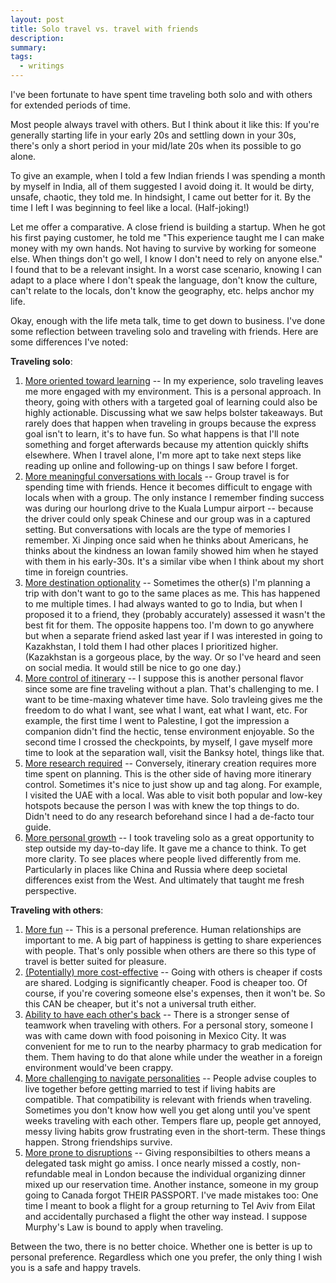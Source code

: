 ```yaml
---
layout: post
title: Solo travel vs. travel with friends
description:
summary:
tags:
  - writings
---
```


I've been fortunate to have spent time traveling both solo and with others for extended periods of time.

Most people always travel with others. But I think about it like this: If you're generally starting life in your early 20s and settling down in your 30s, there's only a short period in your mid/late 20s when its possible to go alone.

To give an example, when I told a few Indian friends I was spending a month by myself in India, all of them suggested I avoid doing it. It would be dirty, unsafe, chaotic, they told me. In hindsight, I came out better for it. By the time I left I was beginning to feel like a local. (Half-joking!)

Let me offer a comparative. A close friend is building a startup. When he got his first paying customer, he told me "This experience taught me I can make money with my own hands. Not having to survive by working for someone else. When things don't go well, I know I don't need to rely on anyone else." I found that to be a relevant insight. In a worst case scenario, knowing I can adapt to a place where I don't speak the language, don't know the culture, can't relate to the locals, don't know the geography, etc. helps anchor my life.

Okay, enough with the life meta talk, time to get down to business. I've done some reflection between traveling solo and traveling with friends. Here are some differences I've noted:

**Traveling solo**:

1. <u>More oriented toward learning</u> -- In my experience, solo traveling leaves me more engaged with my environment. This is a personal approach. In theory, going with others with a targeted goal of learning could also be highly actionable. Discussing what we saw helps bolster takeaways. But rarely does that happen when traveling in groups because the express goal isn't to learn, it's to have fun. So what happens is that I'll note something and forget afterwards because my attention quickly shifts elsewhere. When I travel alone, I'm more apt to take next steps like reading up online and following-up on things I saw before I forget.
2. <u>More meaningful conversations with locals</u> -- Group travel is for spending time with friends. Hence it becomes difficult to engage with locals when with a group. The only instance I remember finding success was during our hourlong drive to the Kuala Lumpur airport -- because the driver could only speak Chinese and our group was in a captured setting. But conversations with locals are the type of memories I remember. Xi Jinping once said when he thinks about Americans, he thinks about the kindness an Iowan family showed him when he stayed with them in his early-30s. It's a similar vibe when I think about my short time in foreign countries.
3. <u>More destination optionality</u> -- Sometimes the other(s) I'm planning a trip with don't want to go to the same places as me. This has happened to me multiple times. I had always wanted to go to India, but when I proposed it to a friend, they (probably accurately) assessed it wasn't the best fit for them. The opposite happens too. I'm down to go anywhere but when a separate friend asked last year if I was interested in going to Kazakhstan, I told them I had other places I prioritized higher. (Kazakhstan is a gorgeous place, by the way. Or so I've heard and seen on social media. It would still be nice to go one day.)
4. <u>More control of itinerary</u> -- I suppose this is another personal flavor since some are fine traveling without a plan. That's challenging to me. I want to be time-maxing whatever time have. Solo travleing gives me the freedom to do what I want, see what I want, eat what I want, etc. For example, the first time I went to Palestine, I got the impression a companion didn't find the hectic, tense environment enjoyable. So the second time I crossed the checkpoints, by myself, I gave myself more time to look at the separation wall, visit the Banksy hotel, things like that.
5. <u>More research required</u> -- Conversely, itinerary creation requires more time spent on planning. This is the other side of having more itinerary control. Sometimes it's nice to just show up and tag along. For example, I visited the UAE with a local. Was able to visit both popular and low-key hotspots because the person I was with knew the top things to do. Didn't need to do any research beforehand since I had a de-facto tour guide.
6. <u>More personal growth</u> -- I took traveling solo as a great opportunity to step outside my day-to-day life. It gave me a chance to think. To get more clarity. To see places where people lived differently from me. Particularly in places like China and Russia where deep societal differences exist from the West. And ultimately that taught me fresh perspective.

**Traveling with others**:

1. <u>More fun</u> -- This is a personal preference. Human relationships are important to me. A big part of happiness is getting to share experiences with people. That's only possible when others are there so this type of travel is better suited for pleasure.
2. <u>(Potentially) more cost-effective</u> -- Going with others is cheaper if costs are shared. Lodging is significantly cheaper. Food is cheaper too. Of course, if you're covering someone else's expenses, then it won't be. So this CAN be cheaper, but it's not a universal truth either.
3. <u>Ability to have each other's back</u> -- There is a stronger sense of teamwork when traveling with others. For a personal story, someone I was with came down with food poisoning in Mexico City. It was convenient for me to run to the nearby pharmacy to grab medication for them. Them having to do that alone while under the weather in a foreign environment would've been crappy.
4. <u>More challenging to navigate personalities</u> -- People advise couples to live together before getting married to test if living habits are compatible. That compatibility is relevant with friends when traveling. Sometimes you don't know how well you get along until you've spent weeks traveling with each other. Tempers flare up, people get annoyed, messy living habits grow frustrating even in the short-term. These things happen. Strong friendships survive.
5. <u>More prone to disruptions</u> -- Giving responsibilties to others means a delegated task might go amiss. I once nearly missed a costly, non-refundable meal in London because the individual organizing dinner mixed up our reservation time. Another instance, someone in my group going to Canada forgot THEIR PASSPORT. I've made mistakes too: One time I meant to book a flight for a group returning to Tel Aviv from Eilat and accidentally purchased a flight the other way instead. I suppose Murphy's Law is bound to apply when traveling.

Between the two, there is no better choice. Whether one is better is up to personal preference. Regardless which one you prefer, the only thing I wish you is a safe and happy travels.
